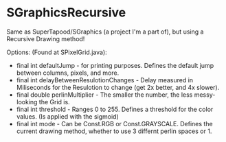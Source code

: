 # SGraphicsRecursive
Same as SuperTapood/SGraphics (a project I'm a part of), but using a Recursive Drawing method!

Options: (Found at SPixelGrid.java):
- final int defaultJump - for printing purposes. Defines the default jump between columns, pixels, and more.
- final int delayBetweenResulotionChanges - Delay measured in Miliseconds for the Resulotion to change (get 2x better, and 4x slower).
- final double perlinMultiplier - The smaller the number, the less messy-looking the Grid is.
- final int threshold - Ranges 0 to 255. Defines a threshold for the color values. (Is applied with the sigmoid)
- final int mode - Can be Const.RGB or Const.GRAYSCALE. Defines the current drawing method, whether to use 3 differnt perlin spaces or 1.
